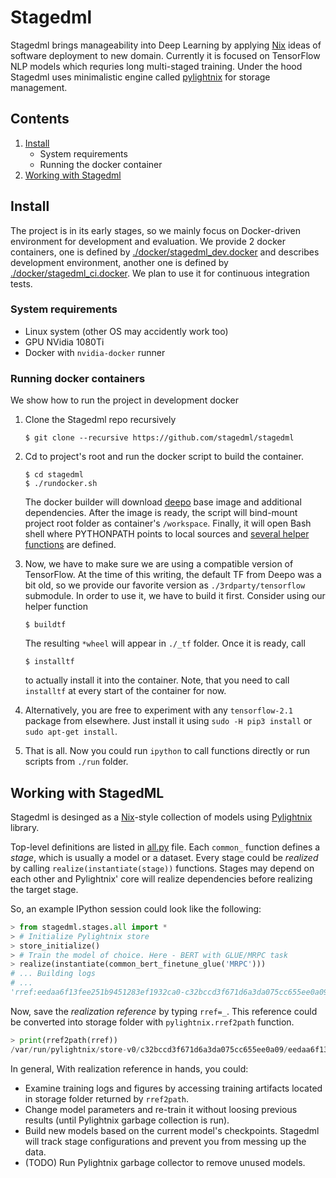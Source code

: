 Stagedml
========

Stagedml brings manageability into Deep Learning by applying
[Nix](https://nixos.org/nix) ideas of software deployment to new domain.
Currently it is focused on TensorFlow NLP models which requries long multi-staged
training. Under the hood Stagedml uses minimalistic engine called
[pylightnix](https://github.com/stagedml/pylightnix) for storage management.


Contents
--------

1. [Install](#Install)
   - System requirements
   - Running the docker container
2. [Working with Stagedml](#working-with-stagedml)


Install
-------

The project is in its early stages, so we mainly focus on Docker-driven
environment for development and evaluation. We provide 2 docker containers, one
is defined by [./docker/stagedml_dev.docker](./docker/stagedml_dev.docker) and
describes development environment, another one is defined by
[./docker/stagedml_ci.docker](./docker/stagedml_ci.docker).  We plan to use it
for continuous integration tests.

### System requirements

* Linux system (other OS may accidently work too)
* GPU NVidia 1080Ti
* Docker with `nvidia-docker` runner

### Running docker containers

We show how to run the project in development docker

1. Clone the Stagedml repo recursively
   ```
   $ git clone --recursive https://github.com/stagedml/stagedml
   ```

2. Cd to project's root and run the docker script to build the container.
   ```
   $ cd stagedml
   $ ./rundocker.sh
   ```

   The docker builder will download [deepo](https://github.com/ufoym/deepo) base
   image and additional dependencies. After the image is ready, the script will
   bind-mount project root folder as container's `/workspace`. Finally, it will
   open Bash shell where PYTHONPATH points to local sources and
   [several helper functions](./env.sh) are defined.

3. Now, we have to make sure we are using a compatible version of TensorFlow.
   At the time of this writing, the default TF from Deepo was a bit old, so we
   provide our favorite version as  `./3rdparty/tensorflow` submodule. In order
   to use it, we have to build it first.  Consider using our helper function

   ```
   $ buildtf
   ```

   The resulting `*wheel` will appear in `./_tf` folder. Once it is ready, call

   ```
   $ installtf
   ```

   to actually install it into the container. Note, that you need to call
   `installtf` at every start of the container for now.

4. Alternatively, you are free to experiment with any `tensorflow-2.1`
   package from elsewhere. Just install it using `sudo -H pip3 install` or `sudo apt-get install`.

5. That is all. Now you could run `ipython` to call functions directly or run
   scripts from `./run` folder.

Working with StagedML
---------------------

Stagedml is desinged as a [Nix](https://nixos.org/nix)-style collection of
models using [Pylightnix](https://github.com/stagedml/pylightnix) library.

Top-level definitions are listed in [all.py](./src/stagedml/stages/all.py) file.
Each `common_` function defines a *stage*, which is usually a model or a
dataset. Every stage could be *realized* by calling
`realize(instantiate(stage))` functions. Stages may depend on each other and
Pylightnix' core will realize dependencies before realizing the target stage.

So, an example IPython session could look like the following:

```python
> from stagedml.stages.all import *
> # Initialize Pylightnix store
> store_initialize()
> # Train the model of choice. Here - BERT with GLUE/MRPC task
> realize(instantiate(common_bert_finetune_glue('MRPC')))
# ... Building logs
# ...
'rref:eedaa6f13fee251b9451283ef1932ca0-c32bccd3f671d6a3da075cc655ee0a09-bert'
```

Now, save the *realization reference* by typing `rref=_`. This reference could
be converted into storage folder with `pylightnix.rref2path` function.

```python
> print(rref2path(rref))
/var/run/pylightnix/store-v0/c32bccd3f671d6a3da075cc655ee0a09/eedaa6f13fee251b9451283ef1932ca0/
```

In general, With realization reference in hands, you could:

- Examine training logs and figures by accessing training artifacts located in
  storage folder returned by `rref2path`.
- Change model parameters and re-train it without loosing previous results
  (until Pylightnix garbage collection is run).
- Build new models based on the current model's checkpoints. Stagedml will track
  stage configurations and prevent you from messing up the data.
- (TODO) Run Pylightnix garbage collector to remove unused models.

